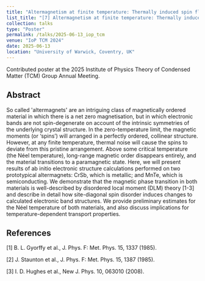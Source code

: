 ```yaml
---
title: "Altermagnetism at finite temperature: Thermally induced spin fluctuations in CrSb and MnTe described fully from first principles"
list_title: "[7] Altermagnetism at finite temperature: Thermally induced spin fluctuations in CrSb and MnTe described fully from first principles"
collection: talks
type: "Poster"
permalink: /talks/2025-06-13_iop_tcm
venue: "IoP TCM 2024"
date: 2025-06-13
location: "University of Warwick, Coventry, UK"
---
```


Contributed poster at the 2025 Institute of Physics Theory of Condensed Matter (TCM) Group Annual Meeting.

<h2>Abstract</h2>
So called 'altermagnets' are an intriguing class of magnetically ordered material in which there is a net zero magnetisation, but in which electronic bands are not spin-degenerate on account of the intrinsic symmetries of the underlying crystal structure. In the zero-temperature limit, the magnetic moments (or ‘spins’) will arranged in a perfectly ordered, collinear structure. However, at any finite temperature, thermal noise will cause the spins to deviate from this pristine arrangement. Above some critical temperature (the Néel temperature), long-range magnetic order disappears entirely, and the material transitions to a paramagnetic state. Here, we will present results of ab initio electronic structure calculations performed on two prototypical altermagnets: CrSb, which is metallic; and MnTe, which is semiconducting. We demonstrate that the magnetic phase transition in both materials is well-described by disordered local moment (DLM) theory [1-3] and describe in detail how site-diagonal spin disorder induces changes to calculated electronic band structures. We provide preliminary estimates for the Néel temperature of both materials, and also discuss implications for temperature-dependent transport properties. 

<h2> References </h2>
[1] B. L. Gyorffy et al., J. Phys. F: Met. Phys. 15, 1337 (1985). 

[2] J. Staunton et al., J. Phys. F: Met. Phys. 15, 1387 (1985). 

[3] I. D. Hughes et al., New J. Phys. 10, 063010 (2008).
